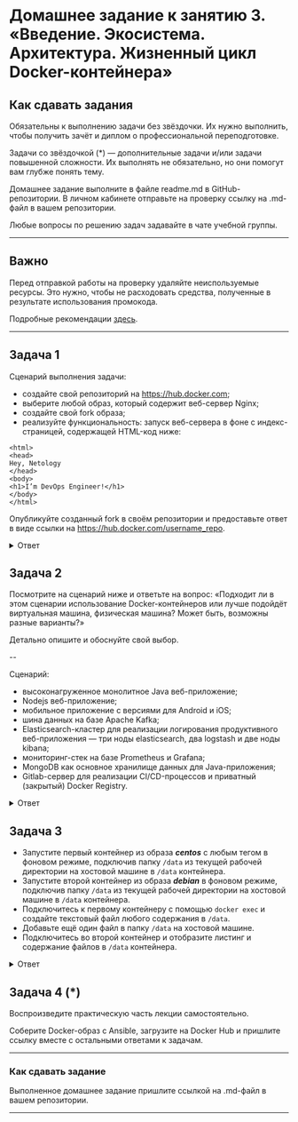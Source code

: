 
# Домашнее задание к занятию 3. «Введение. Экосистема. Архитектура. Жизненный цикл Docker-контейнера»

## Как сдавать задания

Обязательны к выполнению задачи без звёздочки. Их нужно выполнить, чтобы получить зачёт и диплом о профессиональной переподготовке.

Задачи со звёздочкой (*) — дополнительные задачи и/или задачи повышенной сложности. Их выполнять не обязательно, но они помогут вам глубже понять тему.

Домашнее задание выполните в файле readme.md в GitHub-репозитории. В личном кабинете отправьте на проверку ссылку на .md-файл в вашем репозитории.

Любые вопросы по решению задач задавайте в чате учебной группы.

---


## Важно

Перед отправкой работы на проверку удаляйте неиспользуемые ресурсы.
Это нужно, чтобы не расходовать средства, полученные в результате использования промокода.

Подробные рекомендации [здесь](https://github.com/netology-code/virt-homeworks/blob/virt-11/r/README.md).

---

## Задача 1

Сценарий выполнения задачи:

- создайте свой репозиторий на https://hub.docker.com;
- выберите любой образ, который содержит веб-сервер Nginx;
- создайте свой fork образа;
- реализуйте функциональность:
запуск веб-сервера в фоне с индекс-страницей, содержащей HTML-код ниже:
```
<html>
<head>
Hey, Netology
</head>
<body>
<h1>I’m DevOps Engineer!</h1>
</body>
</html>
```

Опубликуйте созданный fork в своём репозитории и предоставьте ответ в виде ссылки на https://hub.docker.com/username_repo.

<details>
<summary>Ответ</summary>
Dockerfile с сожержимым:

	FROM nginx
	COPY index.html /usr/share/nginx/html

Собираем контейнер:

	# docker build -t mynginx .
	# docker run --name mynginx -d -p 8080:80 mynginx

Проверяем nginx:

	# curl http://localhost:8080
		<html>
		<head>
		Hey, Netology
		</head>
		<body>
		<h1>I’m DevOps Engineer!</h1>
		</body>
		</html>

Загружаем образ в репозиторий:

	# docker login --username aagrebeshkov
	# docker tag mynginx aagrebeshkov/mynginx-repo
	# docker push aagrebeshkov/mynginx-repo

https://hub.docker.com/repositories/aagrebeshkov

</details>

## Задача 2

Посмотрите на сценарий ниже и ответьте на вопрос:
«Подходит ли в этом сценарии использование Docker-контейнеров или лучше подойдёт виртуальная машина, физическая машина? Может быть, возможны разные варианты?»

Детально опишите и обоснуйте свой выбор.

--

Сценарий:

- высоконагруженное монолитное Java веб-приложение;
- Nodejs веб-приложение;
- мобильное приложение c версиями для Android и iOS;
- шина данных на базе Apache Kafka;
- Elasticsearch-кластер для реализации логирования продуктивного веб-приложения — три ноды elasticsearch, два logstash и две ноды kibana;
- мониторинг-стек на базе Prometheus и Grafana;
- MongoDB как основное хранилище данных для Java-приложения;
- Gitlab-сервер для реализации CI/CD-процессов и приватный (закрытый) Docker Registry.

<details>
<summary>Ответ</summary>

| Сценарий | Ответ |
| ------------- | ------------- |
| высоконагруженное монолитное Java веб-приложение | Подойдет ВМ или физический сервер |
| Nodejs веб-приложение | Подойдет контейнер |
| Мобильное приложение c версиями для Android и iOS | Для тестирования приложений может можно в контейнере, но работа будет производиться на мобильном устройстве |
| Шина данных на базе Apache Kafka | ВМ или физический сервер |
| Elasticsearch-кластер для реализации логирования продуктивного веб-приложения — три ноды elasticsearch, два logstash и две ноды kibana | Думаю можно использовать docker swarm |
| Мониторинг-стек на базе Prometheus и Grafana | Можно в контейнере, историчность метрик хранить через volumes |
| MongoDB как основное хранилище данных для Java-приложения | ВМ или физический сервер |
| Gitlab-сервер для реализации CI/CD-процессов и приватный (закрытый) Docker Registry | Можно в контейнере, т.к. данные локального docker registry хранятся в /mnt/registry |

</details>

## Задача 3

- Запустите первый контейнер из образа ***centos*** c любым тегом в фоновом режиме, подключив папку ```/data``` из текущей рабочей директории на хостовой машине в ```/data``` контейнера.
- Запустите второй контейнер из образа ***debian*** в фоновом режиме, подключив папку ```/data``` из текущей рабочей директории на хостовой машине в ```/data``` контейнера.
- Подключитесь к первому контейнеру с помощью ```docker exec``` и создайте текстовый файл любого содержания в ```/data```.
- Добавьте ещё один файл в папку ```/data``` на хостовой машине.
- Подключитесь во второй контейнер и отобразите листинг и содержание файлов в ```/data``` контейнера.

<details>
<summary>Ответ</summary>

	root@vagrant:/opt/docker# docker run -it -d -v $(pwd)/data:/data --name centos7 centos:7
	Unable to find image 'centos:7' locally
	7: Pulling from library/centos
	2d473b07cdd5: Already exists 
	Digest: sha256:be65f488b7764ad3638f236b7b515b3678369a5124c47b8d32916d6487418ea4
	Status: Downloaded newer image for centos:7
	41cbfff6cb2e566938e3d5707b0f5830d0fbf51fcd85039e68e9efd6649feb82

	root@vagrant:/opt/docker# docker run -it -d -v $(pwd)/data:/data --name debian debian
	Unable to find image 'debian:latest' locally
	latest: Pulling from library/debian
	918547b94326: Pull complete 
	Digest: sha256:63d62ae233b588d6b426b7b072d79d1306bfd02a72bff1fc045b8511cc89ee09
	Status: Downloaded newer image for debian:latest
	24b4bebcd61024e502d916ea5c511598ee8e12ca1285e841696319db2cbbcdea

	root@vagrant:/opt/docker# docker exec -it centos7 /bin/bash
	[root@41cbfff6cb2e /]# touch /data/12345
	[root@41cbfff6cb2e /]# exit
	exit

	root@vagrant:/opt/docker# touch data/testfile

	root@vagrant:/opt/docker# docker exec -it debian /bin/bash
	root@24b4bebcd610:/# ls -l /data/
	total 0
	-rw-r--r-- 1 root root 0 May 17 20:13 12345
	-rw-r--r-- 1 root root 0 May 17 20:13 testfile

</details>

## Задача 4 (*)

Воспроизведите практическую часть лекции самостоятельно.

Соберите Docker-образ с Ansible, загрузите на Docker Hub и пришлите ссылку вместе с остальными ответами к задачам.


---

### Как cдавать задание

Выполненное домашнее задание пришлите ссылкой на .md-файл в вашем репозитории.

---

